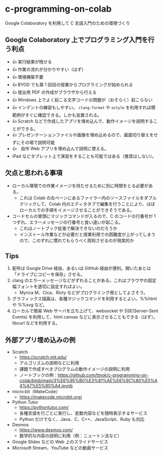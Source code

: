 # c-programming-on-colab
Google Colaboratory を利用して C 言語入門のための環境づくり

## Google Colaboratory 上でプログラミング入門を行う利点

- 👍 実行結果が残せる
- 👍 作業の流れが分かりやすい（はず）
- 👍 環境構築不要
- 👍 BYOD でも第 1 回目の授業からプログラミングが始められる
- 👍 提出用 PDF の作成がブラウザから行える
- 👍 Windows 上でよく起こる文字コードの問題が（おそらく）起こらない
- 👍 インデントの練習もしやすい。 `clang-format` や `astyle` を利用すれば模範例がすぐに確認できる。しかも並置される。
- 👍 Scratch などで作成したアプリを埋め込んで、動作イメージを説明することができる。
- 👍 プレゼンテーションファイルや画像を埋め込めるので、画面切り替えをせずにその場で説明可能
- 👍　自作 Web アプリを埋め込んで説明に使える。
- iPad などタブレット上で演習をすることも可能ではある（推奨はしない）。

## 欠点と思われる事項

- ローカル環境での作業イメージを持たせるために別に時間をとる必要がある。
    - これは Colab の左ペーンにあるファイラー内のソースファイルをダブルクリックして、Colab 内のエディタタブで編集を行うことにより、ほぼローカルでの手順をイメージさせることができそうである。
- コードセルの冒頭にマジックコマンドが入るので、C のコードの行番号が 1 つずれ、エラーメッセージの行番号と食い違いが起こる。
    - これはノートブック拡張で解決できないのだろうか
    - インストール作業などが必要だと授業利用での困難度が上がってしまうので、このずれに慣れてもらうべく周知させるのが現実的か

## Tips

1. 配布は Google Drive 経由、あるいは GitHub 経由が便利。開いたあとは「ドライブにコピーを保存」させる。
2. clang のエラーメッセージなどがずれることがある。これはブラウザの固定幅フォントを適切に設定すればよい。
    * Myrica M、Cica、Ricty などがプログラミング用としてよさそう。
2. グラフィックス描画は、各種マジックコマンドを利用するとよい。%%html や %%svg など。
3. ローカルで簡易 Web サーバを立ち上げて、websocket や SSE(Server-Sent Events) を利用して、html canvas などに表示させることもできる（はず）。libcurl などを利用する。


## 外部アプリ埋め込みの例

- Scratch
    - https://scratch.mit.edu/
    - アルゴリズムの説明などに利用
    - 課題で作成すべきプログラムの動作イメージの説明に利用 
    - ノートブックの例：https://github.com/ttnok/c-programming-on-colab/blob/main/3%E6%95%B0%E3%81%AE%E6%9C%80%E5%A4%A7%E5%80%A4.ipynb
- micro:bit（MakeCode）
    - https://makecode.microbit.org/ 
- Python Tutor
    - https://pythontutor.com/ 
    - 各種言語を行ごとに実行し、変数内容などを随時表示するサービス 
    - Python だけでなく、Java、C、C++、JavaScript、Ruby も対応
- Desmos
    - https://www.desmos.com/
    - 数学的な内容の説明に利用（例：ニュートン法など） 
- Google Slides などの Web 上のスライドサービス
- Microsoft Stream、YouTube などの動画サービス
